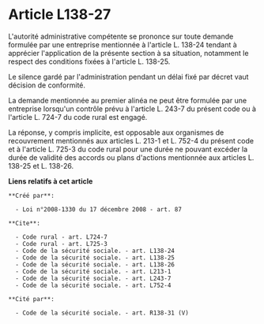 # Article L138-27

L'autorité administrative compétente se prononce sur toute demande formulée par une entreprise mentionnée à l'article L.
138-24 tendant à apprécier l'application de la présente section à sa situation, notamment le respect des conditions fixées à
l'article L. 138-25. 

Le silence gardé par l'administration pendant un délai fixé par décret vaut décision de conformité. 

La demande mentionnée au premier alinéa ne peut être formulée par une entreprise lorsqu'un contrôle prévu à l'article L.
243-7 du présent code ou à l'article L. 724-7 du code rural est engagé. 

La réponse, y compris implicite, est opposable aux organismes de recouvrement mentionnés aux articles L. 213-1 et L. 752-4 du
présent code et à l'article L. 725-3 du code rural pour une durée ne pouvant excéder la durée de validité des accords ou
plans d'actions mentionnée aux articles L. 138-25 et L. 138-26.

**Liens relatifs à cet article**

	**Créé par**:

	  - Loi n°2008-1330 du 17 décembre 2008 - art. 87

	**Cite**:

	  - Code rural - art. L724-7
	  - Code rural - art. L725-3
	  - Code de la sécurité sociale. - art. L138-24
	  - Code de la sécurité sociale. - art. L138-25
	  - Code de la sécurité sociale. - art. L138-26
	  - Code de la sécurité sociale. - art. L213-1
	  - Code de la sécurité sociale. - art. L243-7
	  - Code de la sécurité sociale. - art. L752-4

	**Cité par**:

	  - Code de la sécurité sociale. - art. R138-31 (V)
